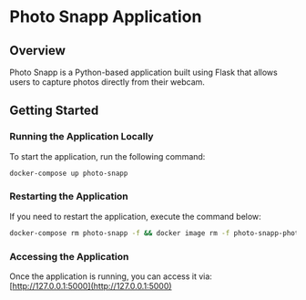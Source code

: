 # Photo Snapp Application

## Overview  
Photo Snapp is a Python-based application built using Flask that allows users to capture photos directly from their webcam.  

## Getting Started  

### Running the Application Locally  
To start the application, run the following command:  
```bash
docker-compose up photo-snapp
```  

### Restarting the Application  
If you need to restart the application, execute the command below:  
```bash
docker-compose rm photo-snapp -f && docker image rm -f photo-snapp-photo-snapp && docker-compose up photo-snapp
```  

### Accessing the Application  
Once the application is running, you can access it via:  
[http://127.0.0.1:5000](http://127.0.0.1:5000)
